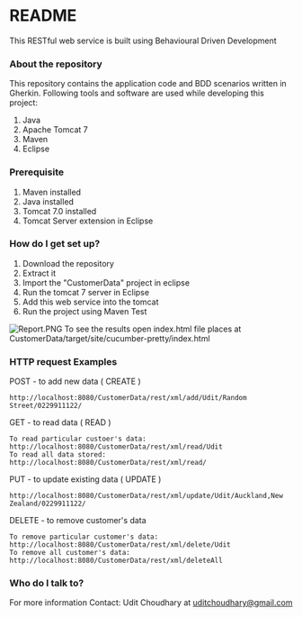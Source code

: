 # README #

This RESTful web service is built using Behavioural Driven Development 

### About the repository ###

This repository contains the application code and BDD scenarios written in Gherkin.
Following tools and software are used while developing this project:

1. Java
2. Apache Tomcat 7
3. Maven
4. Eclipse

### Prerequisite ###
1. Maven installed
2. Java installed
3. Tomcat 7.0 installed
4. Tomcat Server extension in Eclipse

### How do I get set up? ###

1. Download the repository
2. Extract it
3. Import the "CustomerData" project in eclipse
4. Run the tomcat 7 server in Eclipse
5. Add this web service into the tomcat
6. Run the project using Maven Test

 ![Report.PNG](https://bitbucket.org/repo/gLoxAn/images/2068606269-Report.PNG)
To see the results open index.html file places at CustomerData/target/site/cucumber-pretty/index.html

### HTTP request Examples ###
POST - to add new data ( CREATE )
	
	http://localhost:8080/CustomerData/rest/xml/add/Udit/Random Street/0229911122/

GET - to read data ( READ )
	
	To read particular custoer's data:  http://localhost:8080/CustomerData/rest/xml/read/Udit
	To read all data stored: http://localhost:8080/CustomerData/rest/xml/read/

PUT - to update existing data ( UPDATE )
	
	http://localhost:8080/CustomerData/rest/xml/update/Udit/Auckland,New Zealand/0229911122/

DELETE -  to remove customer's data
	
	To remove particular customer's data: http://localhost:8080/CustomerData/rest/xml/delete/Udit
	To remove all customer's data: http://localhost:8080/CustomerData/rest/xml/deleteAll

### Who do I talk to? ###

For more information Contact: Udit Choudhary at uditchoudhary@gmail.com
